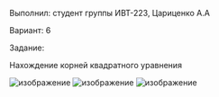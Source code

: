 Выполнил: студент группы ИВТ-223, Цариценко А.А

Вариант: 6

Задание:

Нахождение корней квадратного уравнения

![изображение](https://github.com/tsaritsennko/lab3_OPD/assets/125185084/b6ab0238-68e8-407a-9e53-fff2c61988f2)
![изображение](https://github.com/tsaritsennko/lab3_OPD/assets/125185084/b0ac3e31-7526-4d1a-acc0-eec5561e5e80)
![изображение](https://github.com/tsaritsennko/lab3_OPD/assets/125185084/ad1f24dc-61d9-4844-bc88-bd56374b742d)


